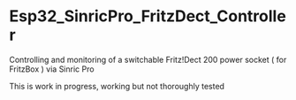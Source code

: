 # Esp32_SinricPro_FritzDect_Controller

Controlling and monitoring of a switchable Fritz!Dect 200 power socket ( for FritzBox ) via Sinric Pro

This is work in progress, working but not thoroughly tested 


